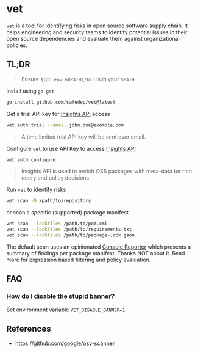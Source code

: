 # vet 

`vet` is a tool for identifying risks in open source software supply chain. It
helps engineering and security teams to identify potential issues in their open
source dependencies and evaluate them against organizational policies.

## TL;DR

> Ensure `$(go env GOPATH)/bin` is in your `$PATH`

Install using `go get`

```bash
go install github.com/safedep/vet@latest
```

Get a trial API key for [Insights API](https://safedep.io/docs/concepts/raya-data-platform-overview) access

```bash
vet auth trial --email john.doe@example.com
```

> A time limited trial API key will be sent over email.

Configure `vet` to use API Key to access [Insights API](https://safedep.io/docs/concepts/raya-data-platform-overview)

```bash
vet auth configure
```

> Insights API is used to enrich OSS packages with meta-data for rich query and policy
> decisions

Run `vet` to identify risks

```bash
vet scan -D /path/to/repository
```

or scan a specific (supported) package manifest

```bash
vet scan --lockfiles /path/to/pom.xml
vet scan --lockfiles /path/to/requirements.txt
vet scan --lockfiles /path/to/package-lock.json
```

The default scan uses an opinionated [Console Reporter](#) which presents
a summary of findings per package manifest. Thanks NOT about it. Read more for
expression based filtering and policy evaluation.

## FAQ

### How do I disable the stupid banner?

Set environment variable `VET_DISABLE_BANNER=1`

## References

* https://github.com/google/osv-scanner

